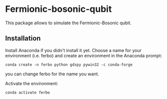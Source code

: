 # Fermionic-bosonic-qubit

This package allows to simulate the Fermionic-Bosonic qubit.

## Installation

Install Anaconda if you didn't install it yet.
Choose a name for your environment (i.e. ferbo) and create an environment in the Anaconda prompt:

`conda create -n ferbo python gdspy pywin32 -c conda-forge`

you can change ferbo for the name you want.

Activate the environment:

`conda activate ferbo`
